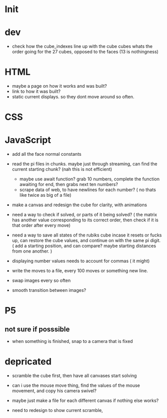 # Init

# dev
- check how the cube_indexes line up with the cube cubes whats the order going for the 27 cubes, opposed to the faces (13 is nothingness)

# HTML
- maybe a page on how it works and was built?
- link to how it was built?
- static current displays. so they dont move around so often.


# CSS


# JavaScript
- add all the face normal constants
- read the pi files in chunks. maybe just through streaming, can find the current starting chunk? (nah this is not efficient) 
    - maybe use await function? grab 10 numbers, complete the function awaiting for end, then grabs next ten numbers?
    - scrape data of web, to have newlines for each number? ( no thats like twice as big of a file)
- make a canvas and redesign the cube for clarity, with animations
- need a way to check if solved, or parts of it being solved? 
( the matrix has another value corresponding to its correct order, then check if it is that order after every move)
- need a way to save all states of the rubiks cube incase it resets or fucks up, can restore the cube values, and continue on with the same pi digit. 
( add a starting position, and can compare? maybe starting distances from one another. )

- displaying number values needs to account for commas ( it might)

- write the moves to a file, every 100 moves or something new line.

+ swap images every so often
- smooth transition between images?

# P5 

## not sure if posssible
- when something is finished, snap to a camera that is fixed






# depricated
- scramble the cube first, then have all canvases start solving 

- can i use the mouse move thing, find the values of the mouse movement, and copy his camera swivel?

- maybe just make a file for each different canvas if nothing else works?
- need to redesign to show current scramble, 